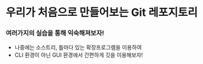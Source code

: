 # 우리가 처음으로 만들어보는 Git 레포지토리
### 여러가지의 실습을 통해 익숙해져보자!

- 나중에는 소스트리, 틀마다 있는 확장프로그램을 이용하여
- CLI 환경이 아닌 GUI 환경에서 간편하게 깃을 이용해보자!
